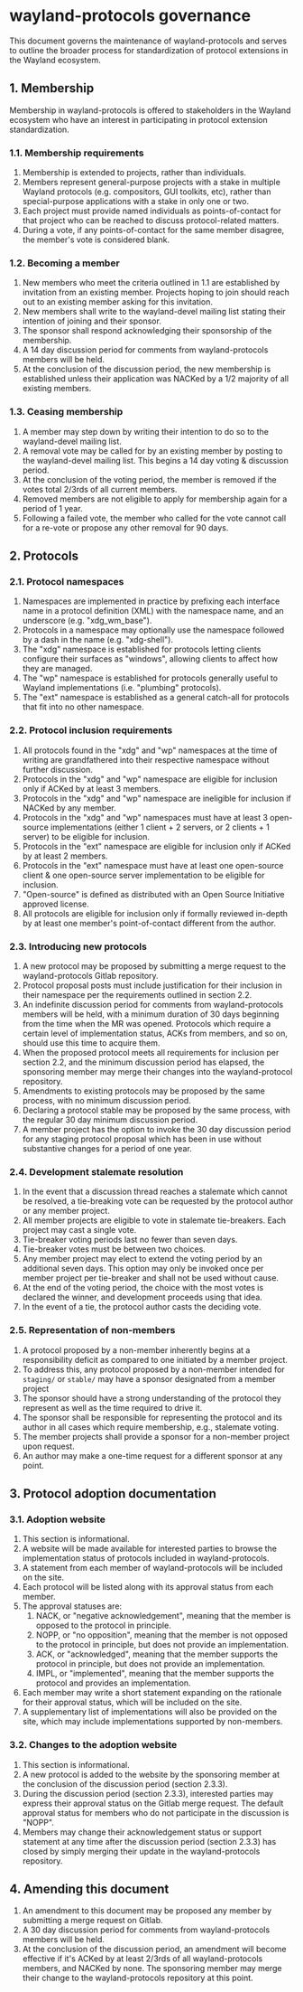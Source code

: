 # wayland-protocols governance

This document governs the maintenance of wayland-protocols and serves to outline
the broader process for standardization of protocol extensions in the Wayland
ecosystem.

## 1. Membership

Membership in wayland-protocols is offered to stakeholders in the Wayland
ecosystem who have an interest in participating in protocol extension
standardization.

### 1.1. Membership requirements

1. Membership is extended to projects, rather than individuals.
2. Members represent general-purpose projects with a stake in multiple Wayland
   protocols (e.g. compositors, GUI toolkits, etc), rather than special-purpose
   applications with a stake in only one or two.
3. Each project must provide named individuals as points-of-contact
   for that project who can be reached to discuss protocol-related matters.
4. During a vote, if any points-of-contact for the same member disagree, the
   member's vote is considered blank.

### 1.2. Becoming a member

1. New members who meet the criteria outlined in 1.1 are established by
   invitation from an existing member. Projects hoping to join should reach out
   to an existing member asking for this invitation.
2. New members shall write to the wayland-devel mailing list stating their
   intention of joining and their sponsor.
3. The sponsor shall respond acknowledging their sponsorship of the membership.
4. A 14 day discussion period for comments from wayland-protocols members will
   be held.
5. At the conclusion of the discussion period, the new membership is established
   unless their application was NACKed by a 1/2 majority of all existing members.

### 1.3. Ceasing membership

1. A member may step down by writing their intention to do so to the
   wayland-devel mailing list.
2. A removal vote may be called for by an existing member by posting to the
   wayland-devel mailing list. This begins a 14 day voting & discussion
   period.
3. At the conclusion of the voting period, the member is removed if the votes
   total 2/3rds of all current members.
4. Removed members are not eligible to apply for membership again for a period
   of 1 year.
5. Following a failed vote, the member who called for the vote cannot
   call for a re-vote or propose any other removal for 90 days.

## 2. Protocols

### 2.1. Protocol namespaces

1. Namespaces are implemented in practice by prefixing each interface name in a
   protocol definition (XML) with the namespace name, and an underscore (e.g.
   "xdg_wm_base").
2. Protocols in a namespace may optionally use the namespace followed by a dash
   in the name (e.g. "xdg-shell").
3. The "xdg" namespace is established for protocols letting clients
   configure their surfaces as "windows", allowing clients to affect how they
   are managed.
4. The "wp" namespace is established for protocols generally useful to Wayland
   implementations (i.e. "plumbing" protocols).
5. The "ext" namespace is established as a general catch-all for protocols that
   fit into no other namespace.

### 2.2. Protocol inclusion requirements

1. All protocols found in the "xdg" and "wp" namespaces at the time of writing
   are grandfathered into their respective namespace without further discussion.
2. Protocols in the "xdg" and "wp" namespace are eligible for inclusion only if
   ACKed by at least 3 members.
3. Protocols in the "xdg" and "wp" namespace are ineligible for inclusion if
   NACKed by any member.
4. Protocols in the "xdg" and "wp" namespaces must have at least 3 open-source
   implementations (either 1 client + 2 servers, or 2 clients + 1 server) to be
   eligible for inclusion.
5. Protocols in the "ext" namespace are eligible for inclusion only if ACKed by
   at least 2 members.
6. Protocols in the "ext" namespace must have at least one open-source client &
   one open-source server implementation to be eligible for inclusion.
7. "Open-source" is defined as distributed with an Open Source Initiative
   approved license.
8. All protocols are eligible for inclusion only if formally reviewed in-depth
   by at least one member's point-of-contact different from the author.

### 2.3. Introducing new protocols

1. A new protocol may be proposed by submitting a merge request to the
   wayland-protocols Gitlab repository.
2. Protocol proposal posts must include justification for their inclusion in
   their namespace per the requirements outlined in section 2.2.
3. An indefinite discussion period for comments from wayland-protocols members
   will be held, with a minimum duration of 30 days beginning from the time when
   the MR was opened. Protocols which require a certain level of implementation
   status, ACKs from members, and so on, should use this time to acquire them.
4. When the proposed protocol meets all requirements for inclusion per section
   2.2, and the minimum discussion period has elapsed, the sponsoring member may
   merge their changes into the wayland-protocol repository.
5. Amendments to existing protocols may be proposed by the same process, with
   no minimum discussion period.
6. Declaring a protocol stable may be proposed by the same process, with the
   regular 30 day minimum discussion period.
7. A member project has the option to invoke the 30 day discussion period for any
   staging protocol proposal which has been in use without substantive changes
   for a period of one year.

### 2.4. Development stalemate resolution

1. In the event that a discussion thread reaches a stalemate which cannot be
   resolved, a tie-breaking vote can be requested by the protocol author or
   any member project.
2. All member projects are eligible to vote in stalemate tie-breakers. Each project
   may cast a single vote.
3. Tie-breaker voting periods last no fewer than seven days.
4. Tie-breaker votes must be between two choices.
5. Any member project may elect to extend the voting period by an additional seven days.
   This option may only be invoked once per member project per tie-breaker and shall
   not be used without cause.
6. At the end of the voting period, the choice with the most votes is declared
   the winner, and development proceeds using that idea.
7. In the event of a tie, the protocol author casts the deciding vote.

### 2.5. Representation of non-members

1. A protocol proposed by a non-member inherently begins at a
   responsibility deficit as compared to one initiated by a member project.
2. To address this, any protocol proposed by a non-member intended for `staging/` or
   `stable/` may have a sponsor designated from a member project
3. The sponsor should have a strong understanding of the protocol they
   represent as well as the time required to drive it.
4. The sponsor shall be responsible for representing the protocol and its
   author in all cases which require membership, e.g., stalemate voting.
5. The member projects shall provide a sponsor for a non-member project upon request.
6. An author may make a one-time request for a different sponsor at any point.

## 3. Protocol adoption documentation

### 3.1. Adoption website

1. This section is informational.
2. A website will be made available for interested parties to browse the
   implementation status of protocols included in wayland-protocols.
3. A statement from each member of wayland-protocols will be included on the
   site.
4. Each protocol will be listed along with its approval status from each member.
5. The approval statuses are:
   1. NACK, or "negative acknowledgement", meaning that the member is opposed to
      the protocol in principle.
   2. NOPP, or "no opposition", meaning that the member is not opposed to the
      protocol in principle, but does not provide an implementation.
   3. ACK, or "acknowledged", meaning that the member supports the protocol in
      principle, but does not provide an implementation.
   4. IMPL, or "implemented", meaning that the member supports the protocol and
      provides an implementation.
6. Each member may write a short statement expanding on the rationale for their
   approval status, which will be included on the site.
7. A supplementary list of implementations will also be provided on the site,
   which may include implementations supported by non-members.

### 3.2. Changes to the adoption website

1. This section is informational.
2. A new protocol is added to the website by the sponsoring member at the
   conclusion of the discussion period (section 2.3.3).
3. During the discussion period (section 2.3.3), interested parties may express
   their approval status on the Gitlab merge request. The default approval
   status for members who do not participate in the discussion is "NOPP".
4. Members may change their acknowledgement status or support statement at any
   time after the discussion period (section 2.3.3) has closed by simply merging
   their update in the wayland-protocols repository.

## 4. Amending this document

1. An amendment to this document may be proposed any member by
   submitting a merge request on Gitlab.
2. A 30 day discussion period for comments from wayland-protocols members will
   be held.
3. At the conclusion of the discussion period, an amendment will become
   effective if it's ACKed by at least 2/3rds of all wayland-protocols members,
   and NACKed by none. The sponsoring member may merge their change to the
   wayland-protocols repository at this point.
